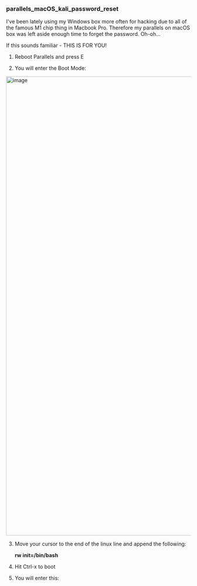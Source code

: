 ### parallels_macOS_kali_password_reset

I've been lately using my Windows box more often for hacking due to all of the famous M1 chip thing in Macbook Pro.
Therefore my parallels on macOS box was left aside enough time to forget the password. Oh-oh...

If this sounds familiar - THIS IS FOR YOU!

1. Reboot Parallels and press E

3. You  will enter the Boot Mode:

<img width="1250" alt="image" src="https://github.com/0xsisu/parallels_macOS_kali_password_reset/assets/78635937/70c09541-e20a-414b-8015-f2ebfc578478">

3. Move your cursor to the end of the linux line and append the following:

   **rw init=/bin/bash**

4. Hit Ctrl-x to boot

5. You will enter this:

